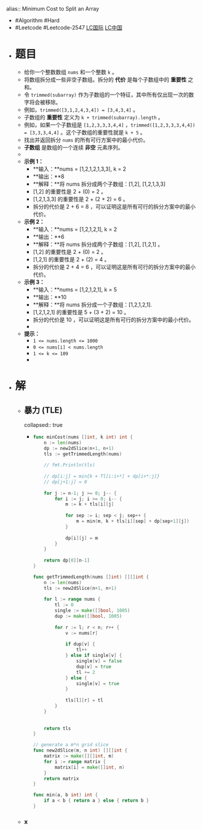 alias:: Minimum Cost to Split an Array

- #Algorithm #Hard
- #Leetcode #Leetcode-2547 [LC国际](https://leetcode.com/problems/minimum-cost-to-split-an-array/) [LC中国](https://leetcode.cn/problems/minimum-cost-to-split-an-array/)
- # 题目
	- 给你一个整数数组 `nums` 和一个整数 `k` 。
	- 将数组拆分成一些非空子数组。拆分的 **代价** 是每个子数组中的 **重要性** 之和。
	- 令 `trimmed(subarray)` 作为子数组的一个特征，其中所有仅出现一次的数字将会被移除。
	- 例如，`trimmed([3,1,2,4,3,4]) = [3,4,3,4]` 。
	- 子数组的 **重要性** 定义为 `k + trimmed(subarray).length` 。
	- 例如，如果一个子数组是 `[1,2,3,3,3,4,4]` ，`trimmed([1,2,3,3,3,4,4]) = [3,3,3,4,4]` 。这个子数组的重要性就是 `k + 5` 。
	- 找出并返回拆分 `nums` 的所有可行方案中的最小代价。
	- **子数组** 是数组的一个连续 **非空** 元素序列。
	-
	- **示例 1：**
		- **输入：**nums = [1,2,1,2,1,3,3], k = 2
		- **输出：**8
		- **解释：**将 nums 拆分成两个子数组：[1,2], [1,2,1,3,3]
		- [1,2] 的重要性是 2 + (0) = 2 。
		- [1,2,1,3,3] 的重要性是 2 + (2 + 2) = 6 。
		- 拆分的代价是 2 + 6 = 8 ，可以证明这是所有可行的拆分方案中的最小代价。
	- **示例 2：**
		- **输入：**nums = [1,2,1,2,1], k = 2
		- **输出：**6
		- **解释：**将 nums 拆分成两个子数组：[1,2], [1,2,1] 。
		- [1,2] 的重要性是 2 + (0) = 2 。
		- [1,2,1] 的重要性是 2 + (2) = 4 。
		- 拆分的代价是 2 + 4 = 6 ，可以证明这是所有可行的拆分方案中的最小代价。
	- **示例 3：**
		- **输入：**nums = [1,2,1,2,1], k = 5
		- **输出：**10
		- **解释：**将 nums 拆分成一个子数组：[1,2,1,2,1].
		- [1,2,1,2,1] 的重要性是 5 + (3 + 2) = 10 。
		- 拆分的代价是 10 ，可以证明这是所有可行的拆分方案中的最小代价。
		-
	- **提示：**
		- `1 <= nums.length <= 1000`
		- `0 <= nums[i] < nums.length`
		- `1 <= k <= 109`
		-
- # 解
	- ## 暴力 (TLE)
	  collapsed:: true
		- ```go
		  func minCost(nums []int, k int) int {
		      n := len(nums)
		      dp := new2dSlice(n+1, n+1)
		      tls := getTrimmedLength(nums)
		      
		      // fmt.Println(tls)
		      
		      // dp[i:j] = min{k + Tl[i:i+*] + dp[i+*:j]}
		      // dp[j+1:j] = 0
		      
		      for j := n-1; j >= 0; j-- {
		          for i := j; i >= 0; i-- {
		              m := k + tls[i][j]
		              
		              for sep := i; sep < j; sep++ {
		                  m = min(m, k + tls[i][sep] + dp[sep+1][j])
		              }
		              
		              dp[i][j] = m
		          }
		      }
		      
		      return dp[0][n-1]   
		  }
		  
		  func getTrimmedLength(nums []int) [][]int {
		      n := len(nums)
		      tls := new2dSlice(n+1, n+1)
		      
		      for l := range nums {
		          tl := 0
		          single := make([]bool, 1005)
		          dup := make([]bool, 1005)
		          
		          for r := l; r < n; r++ {
		              v := nums[r]
		              
		              if dup[v] {
		                  tl++
		              } else if single[v] {
		                  single[v] = false
		                  dup[v] = true
		                  tl += 2
		              } else {
		                  single[v] = true
		              }
		              
		              tls[l][r] = tl
		          }
		      }
		      
		      
		      return tls
		  }
		  
		  // generate a m*n grid slice
		  func new2dSlice(m, n int) [][]int {
		      matrix := make([][]int, m)
		      for i := range matrix {
		          matrix[i] = make([]int, n)
		      }
		      return matrix
		  }
		  
		  func min(a, b int) int {
		      if a < b { return a } else { return b }
		  }
		  ```
	- ### x